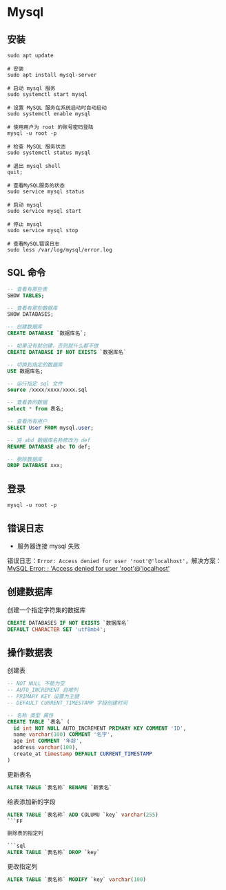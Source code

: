 # Mysql

## 安装

```shell
sudo apt update

# 安装
sudo apt install mysql-server

# 启动 mysql 服务
sudo systemctl start mysql

# 设置 MySQL 服务在系统启动时自动启动
sudo systemctl enable mysql

# 使用用户为 root 的账号密码登陆
mysql -u root -p

# 检查 MySQL 服务状态
sudo systemctl status mysql

# 退出 mysql shell
quit;

# 查看MySQL服务的状态
sudo service mysql status

# 启动 mysql
sudo service mysql start

# 停止 mysql
sudo service mysql stop

# 查看MySQL错误日志
sudo less /var/log/mysql/error.log
```

## SQL 命令

```sql
-- 查看有那些表
SHOW TABLES;

-- 查看有那些数据库
SHOW DATABASES;

-- 创建数据库
CREATE DATABASE `数据库名`;

-- 如果没有就创建，否则就什么都不做
CREATE DATABASE IF NOT EXISTS `数据库名`

-- 切换到指定的数据库
USE 数据库名;

-- 运行指定 sql 文件
source /xxxx/xxxx/xxxx.sql

-- 查看表的数据
select * from 表名;

-- 查看所有用户
SELECT User FROM mysql.user;

-- 将 abd 数据库名称修改为 def
RENAME DATABASE abc TO def;

-- 删除数据库
DROP DATABASE xxx;
```

## 登录

```shell
mysql -u root -p
```

## 错误日志

- 服务器连接 mysql 失败

错误日志：`Error: Access denied for user 'root'@'localhost'`，解决方案：[MySQL Error: : 'Access denied for user 'root'@'localhost'](https://stackoverflow.com/questions/41645309/mysql-error-access-denied-for-user-rootlocalhost)

## 创建数据库

创建一个指定字符集的数据库

```sql
CREATE DATABASES IF NOT EXISTS `数据库名`
DEFAULT CHARACTER SET 'utf8mb4';
```

## 操作数据表

创建表

```sql
-- NOT NULL 不能为空
-- AUTO_INCREMENT 自增列
-- PRIMARY KEY 设置为主键
-- DEFAULT CURRENT_TIMESTAMP 字段创建时间

-- 名称 类型 属性
CREATE TABLE `表名` (
  id int NOT NULL AUTO_INCREMENT PRIMARY KEY COMMENT 'ID',
  name varchar(100) COMMENT '名字',
  age int COMMENT '年龄',
  address varchar(100),
  create_at timestamp DEFAULT CURRENT_TIMESTAMP
)
```

更新表名

```sql
ALTER TABLE `表名称` RENAME `新表名`
```

给表添加新的字段

````sql
ALTER TABLE `表名称` ADD COLUMU `key` varchar(255)
```FF

删除表的指定列

```sql
ALTER TABLE `表名称` DROP `key`
````

更改指定列

```sql
ALTER TABLE `表名称` MODIFY `key` varchar(100)
```
